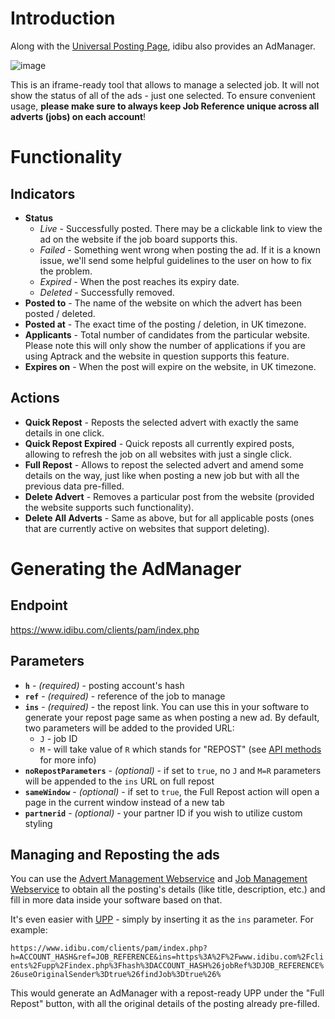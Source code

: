 # Introduction
Along with the [Universal Posting Page](https://github.com/oneworldmarket/idibu-api/tree/master/UPP), idibu also provides an AdManager.

![image](https://www.idibu.com/images/stories/Portal_logos/aoadmanager.png)

This is an iframe-ready tool that allows to manage a selected job. It will not show the status of all of the ads - just one selected. To ensure convenient usage, **please make sure to always keep Job Reference unique across all adverts (jobs) on each account**!

# Functionality
## Indicators
- **Status**
   - _Live_ - Successfully posted. There may be a clickable link to view the ad on the website if the job board supports this.
   - _Failed_ - Something went wrong when posting the ad. If it is a known issue, we'll send some helpful guidelines to the user on how to fix the problem.
   - _Expired_ - When the post reaches its expiry date.
   - _Deleted_ - Successfully removed.
- **Posted to** - The name of the website on which the advert has been posted / deleted.
- **Posted at** - The exact time of the posting / deletion, in UK timezone.
- **Applicants** - Total number of candidates from the particular website. Please note this will only show the number of applications if you are using Aptrack and the website in question supports this feature.<br />
- **Expires on** - When the post will expire on the website, in UK timezone.

## Actions
- **Quick Repost** - Reposts the selected advert with exactly the same details in one click.
- **Quick Repost Expired** - Quick reposts all currently expired posts, allowing to refresh the job on all websites with just a single click.
- **Full Repost** - Allows to repost the selected advert and amend some details on the way, just like when posting a new job but with all the previous data pre-filled.
- **Delete Advert** - Removes a particular post from the website (provided the website supports such functionality).
- **Delete All Adverts** - Same as above, but for all applicable posts (ones that are currently active on websites that support deleting).

# Generating the AdManager
## Endpoint
https://www.idibu.com/clients/pam/index.php

## Parameters
- **`h`** - _(required)_ - posting account's hash
- **`ref`** - _(required)_ - reference of the job to manage
- **`ins`** - _(required)_ - the repost link. You can use this in your software to generate your repost page same as when posting a new ad. By default, two parameters will be added to the provided URL:
   - `J` - job ID
   - `M` - will take value of `R` which stands for "REPOST" (see [API methods](https://github.com/oneworldmarket/idibu-api/blob/master/posting-api/methods.md) for more info)
- **`noRepostParameters`** - _(optional)_ - if set to `true`, no `J` and `M=R` parameters will be appended to the `ins` URL on full repost
- **`sameWindow`** - _(optional)_ - if set to `true`, the Full Repost action will open a page in the current window instead of a new tab
- **`partnerid`** - _(optional)_ - your partner ID if you wish to utilize custom styling

## Managing and Reposting the ads
You can use the [Advert Management Webservice](https://github.com/oneworldmarket/idibu-api/blob/master/webservices/advert-management/advert-management-webservice.md) and [Job Management Webservice](https://github.com/oneworldmarket/idibu-api/blob/master/webservices/job-management/job-management-webservice.md) to obtain all the posting's details (like title, description, etc.) and fill in more data inside your software based on that.

It's even easier with [UPP](https://github.com/oneworldmarket/idibu-api/tree/master/UPP) - simply by inserting it as the `ins` parameter. For example:

`https://www.idibu.com/clients/pam/index.php?h=ACCOUNT_HASH&ref=JOB_REFERENCE&ins=https%3A%2F%2Fwww.idibu.com%2Fclients%2Fupp%2Findex.php%3Fhash%3DACCOUNT_HASH%26jobRef%3DJOB_REFERENCE%26useOriginalSender%3Dtrue%26findJob%3Dtrue%26%`

This would generate an AdManager with a repost-ready UPP under the "Full Repost" button, with all the original details of the posting already pre-filled.
